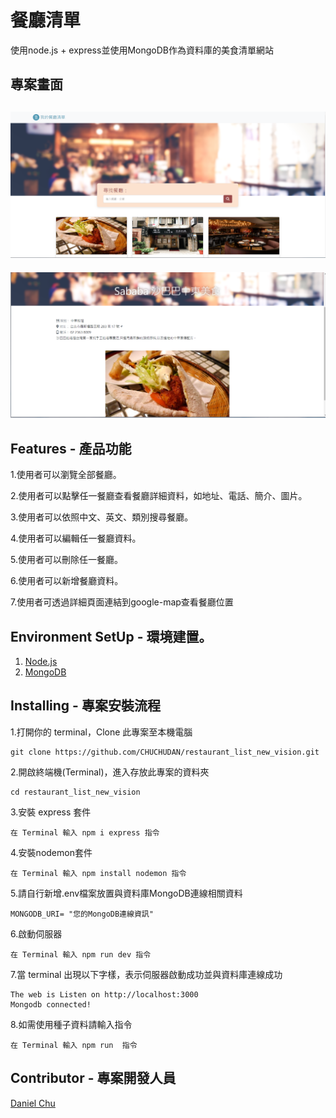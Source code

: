 餐廳清單
====
使用node.js + express並使用MongoDB作為資料庫的美食清單網站

專案畫面
---
![image](https://github.com/CHUCHUDAN/restaurant_list/blob/main/public/img/homePage.png)
-------
![image](https://github.com/CHUCHUDAN/restaurant_list/blob/main/public/img/restaurantInfo.png)

Features - 產品功能
-----
1.使用者可以瀏覽全部餐廳。

2.使用者可以點擊任一餐廳查看餐廳詳細資料，如地址、電話、簡介、圖片。

3.使用者可以依照中文、英文、類別搜尋餐廳。

4.使用者可以編輯任一餐廳資料。

5.使用者可以刪除任一餐廳。

6.使用者可以新增餐廳資料。

7.使用者可透過詳細頁面連結到google-map查看餐廳位置

Environment SetUp - 環境建置。
-----
1. [Node.js](https://nodejs.org/en/)
1. [MongoDB](https://www.mongodb.com/)

Installing - 專案安裝流程
----
1.打開你的 terminal，Clone 此專案至本機電腦

    git clone https://github.com/CHUCHUDAN/restaurant_list_new_vision.git
    
2.開啟終端機(Terminal)，進入存放此專案的資料夾

    cd restaurant_list_new_vision
    
3.安裝 express 套件

    在 Terminal 輸入 npm i express 指令
    
4.安裝nodemon套件
    
    在 Terminal 輸入 npm install nodemon 指令
    
5.請自行新增.env檔案放置與資料庫MongoDB連線相關資料

    MONGODB_URI= "您的MongoDB連線資訊"
    
6.啟動伺服器
  
    在 Terminal 輸入 npm run dev 指令
    
7.當 terminal 出現以下字樣，表示伺服器啟動成功並與資料庫連線成功

    The web is Listen on http://localhost:3000
    Mongodb connected!
    
8.如需使用種子資料請輸入指令

    在 Terminal 輸入 npm run  指令
    
Contributor - 專案開發人員
-----
[Daniel Chu](https://github.com/CHUCHUDAN)
